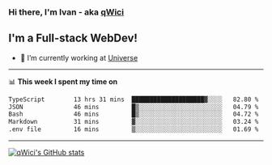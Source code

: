 ### Hi there, I'm Ivan - aka [qWici][website]

## I'm a Full-stack WebDev!
- 🔭 I’m currently working at [Universe][universe]

---

📊 **This week I spent my time on**
<!--START_SECTION:waka-->

```txt
TypeScript        13 hrs 31 mins  ████████████████████▓░░░░   82.80 %
JSON              46 mins         █▒░░░░░░░░░░░░░░░░░░░░░░░   04.79 %
Bash              46 mins         █▒░░░░░░░░░░░░░░░░░░░░░░░   04.72 %
Markdown          31 mins         ▓░░░░░░░░░░░░░░░░░░░░░░░░   03.24 %
.env file         16 mins         ▒░░░░░░░░░░░░░░░░░░░░░░░░   01.69 %
```

<!--END_SECTION:waka-->

---

[![qWici's GitHub stats](https://github-readme-stats.vercel.app/api?username=qWici)](https://github.com/qWici/github-readme-stats)

[website]: https://devkucher.com
[twitter]: https://twitter.com/KucherDev
[linkedin]: https://www.linkedin.com/in/ivankucher
[universe]: https://universeapps.limited
